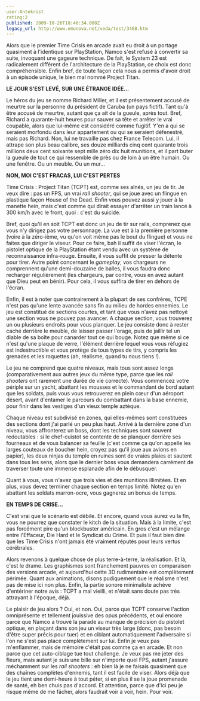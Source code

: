 ```yaml
---
user:Antekrist
rating:2
published: 2009-10-26T18:46:34.000Z
legacy_url: http://www.emunova.net/veda/test/3468.htm
---
```

Alors que le premier Time Crisis en arcade avait eu droit à un portage quasiment à l'identique sur PlayStation, Namco s'est refusé à convertir sa suite, invoquant une gageure technique. De fait, le System 23 est radicalement différent de l'architecture de la PlayStation, ce choix est donc compréhensible. Enfin bref, de toute façon cela nous a permis d'avoir droit à un épisode unique, le bien mal nommé Project Titan.  

  

**LE JOUR S'EST LEVÉ, SUR UNE ÉTRANGE IDÉE...**  

Le héros du jeu se nomme Richard Miller, et il est présentement accusé de meurtre sur la personne du président de Caruba (un pays fictif). Tant qu'à être accusé de meurtre, autant que ça ait de la gueule, après tout. Bref, Richard a quarante-huit heures pour sauver sa tête et arrêter le vrai coupable, alors que lui-même est considéré comme fugitif. Y'en a qui se seraient morfondu dans leur appartement ou qui se seraient défenestré, mais pas Richard. Non, lui ne travaille pas chez France Telecom. Lui, il attrape son plus beau calibre, ses douze milliards cinq cent quarante trois millions deux cent soixante sept mille zéro dix huit munitions, et il part buter la gueule de tout ce qui ressemble de près ou de loin à un être humain. Ou une fenêtre. Ou un meuble. Ou un mur...  

  

**NON, MOI C'EST FRACAS, LUI C'EST PERTES**  

Time Crisis : Project Titan (TCPT) est, comme ses aînés, un jeu de tir. Je veux dire : pas un FPS, un vrai _rail shooter_, qui se joue avec un flingue en plastique façon House of the Dead. Enfin vous pouvez aussi y jouer à la manette hein, mais c'est comme qui dirait essayer d'arrêter un train lancé à 300 km/h avec le front, quoi : c'est du suicide.  

Bref, quoi qu'il en soit TCPT est donc un jeu de tir sur rails, comprenez que vous n'y dirigez pas votre personnage. La vue est à la première personne (voire à la zéro-ième, vu qu'on voit même pas le bout du flingue) et vous ne faites que diriger le viseur. Pour ce faire, bah il suffit de viser l'écran, le pistolet optique de la PlayStation étant vendu avec un système de reconnaissance infra-rouge. Ensuite, il vous suffit de presser la détente pour tirer. Autre point concernant le _gameplay_, vos chargeurs ne comprennent qu'une demi-douzaine de balles, il vous faudra donc recharger régulièrement (les chargeurs, par contre, vous en avez autant que Dieu peut en bénir). Pour cela, il vous suffira de tirer en dehors de l'écran.  

Enfin, il est à noter que contrairement à la plupart de ses confrères, TCPE n'est pas qu'une lente avancée sans fin au milieu de hordes ennemies. Le jeu est constitué de sections courtes, et tant que vous n'avez pas nettoyé une section vous ne pouvez pas avancer. A chaque section, vous trouverez un ou plusieurs endroits pour vous planquer. Le jeu consiste donc à rester caché derrière le meuble, de laisser passer l'orage, puis de jaillir tel un diable de sa boîte pour canarder tout ce qui bouge. Notez que même si ce n'est qu'une plaque de verre, l'élément derrière lequel vous vous réfugiez est indestructible et vous protège de tous types de tirs, y compris les grenades et les roquettes (ah, réalisme, quand tu nous tiens !).  

Le jeu ne comprend que quatre niveaux, mais tous sont assez longs (comparativement aux autres jeux du même type, parce que les _rail shooters_ ont rarement une durée de vie correcte). Vous commencez votre périple sur un yacht, abattant les mousses et le commandant de bord autant que les soldats, puis vous vous retrouverez en plein cœur d'un aéroport désert, avant d'entamer le parcours du combattant dans la base ennemie, pour finir dans les vestiges d'un vieux temple aztèque.  

Chaque niveau est subdivisé en zones, qui elles-mêmes sont constituées des sections dont j'ai parlé un peu plus haut. Arrivé à la dernière zone d'un niveau, vous affronterez un boss, dont les techniques sont souvent redoutables : si le chef-cuistot se contente de se planquer derrière ses fourneaux et de vous balancer sa feuille (c'est comme ça qu'on appelle les larges couteaux de boucher hein, croyez pas qu'il joue aux avions en papier), les deux ninjas du temple en ruines sont de vraies plaies et sautent dans tous les sens, alors que le dernier boss vous demandera carrément de traverser toute une immense esplanade afin de le débusquer.  

Quant à vous, vous n'avez que trois vies et des munitions illimitées. Et en plus, vous devez terminer chaque section en temps limité. Notez qu'en abattant les soldats marron-ocre, vous gagnerez un bonus de temps.  

  

**EN TEMPS DE CRISE...**  

C'est vrai que le scénario est débile. Et encore, quand vous aurez vu la fin, vous ne pourrez que constater le kitch de la situation. Mais à la limite, c'est pas forcément pire qu'un blockbuster américain. En gros c'est un mélange entre l'Effaceur, Die Hard et le Syndicat du Crime. Et puis il faut bien dire que les Time Crisis n'ont jamais été vraiment réputés pour leurs vertus cérébrales.  

Alors revenons à quelque chose de plus terre-à-terre, la réalisation. Et là, c'est le drame. Les graphismes sont franchement pauvres en comparaison des versions arcade, et aujourd'hui cette 3D rudimentaire est complètement périmée. Quant aux animations, disons pudiquement que le réalisme n'est pas de mise ici non plus. Enfin, la partie sonore minimaliste achève d'entériner notre avis : TCPT a mal vieilli, et n'était sans doute pas très attrayant à l'époque, déjà.  

Le plaisir de jeu alors ? Oui, et non. Oui, parce que TCPT conserve l'action omniprésente et tellement jouissive des opus précédents, et oui encore parce que Namco a trouvé la parade au manque de précision du pistolet optique, en plaçant dans son jeu un viseur très large (donc, pas besoin d'être super précis pour tuer) et en ciblant automatiquement l'adversaire si l'on ne s'est pas placé complètement sur lui. Enfin je veux pas m'enflammer, mais de mémoire c'était pas comme ça en arcade. Et non parce que cet auto-ciblage tue tout challenge. Je veux pas me jeter des fleurs, mais autant je suis une bille sur n'importe quel FPS, autant j'assure méchamment sur les _rail shooters_ : eh bien là je ne faisais quasiment que des chaînes complètes d'ennemis, tant il est facile de viser. Alors déjà que le jeu tient une demi-heure à tout péter, si en plus il se la joue promenade de santé, eh ben chuis pas d'accord. Et attention, parce que d'ici peu je risque même de me fâcher, alors faudrait voir à voir, hein. Pour voir.